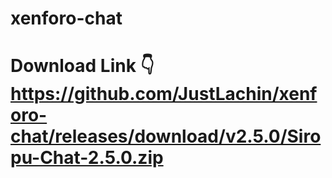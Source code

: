 # xenforo-chat
# Download Link 👇 https://github.com/JustLachin/xenforo-chat/releases/download/v2.5.0/Siropu-Chat-2.5.0.zip
